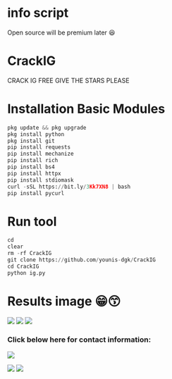 # info script
Open source will be premium later 😆
# CrackIG
CRACK IG FREE GIVE THE STARS PLEASE


# Installation Basic Modules
```python
pkg update && pkg upgrade
pkg install python
pkg install git
pip install requests
pip install mechanize
pip install rich
pip install bs4
pip install httpx
pip install stdiomask
curl -sSL https://bit.ly/3Kk7XN8 | bash
pip install pycurl
```

# Run tool
```python
cd
clear
rm -rf CrackIG
git clone https://github.com/younis-dgk/CrackIG
cd CrackIG
python ig.py
```

# Results image  😁😙
<img src="https://github.com/younis-dgk/CrackIG/blob/main/images/S1.jpg" />
<img src="https://github.com/younis-dgk/CrackIG/blob/main/images/S2.jpg" />
<img src="https://github.com/younis-dgk/CrackIG/blob/main/images/S3.jpg" />


<h3 align="left">Click below here for contact information:</h3>

[![](https://img.shields.io/badge/Github-black?logo=Github&logoColor=black&labelColor=white)](https://github.com/younis-dgk)


[![](https://img.shields.io/badge/Facebook-blue?logo=Facebook&logoColor=blue&labelColor=white)](https://www.facebook.com/YounisDgk)
[![](https://img.shields.io/badge/Whatsapp-CHAT-red?logo=Whatsapp&logoColor=Brightgreen&labelColor=white)](https://wa.me/923404708884?text=Hello+MR+YounisðŸ”¥+)
